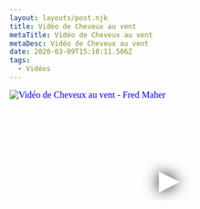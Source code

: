 ```yaml
---
layout: layouts/post.njk
title: Vidéo de Cheveux au vent
metaTitle: Vidéo de Cheveux au vent
metaDesc: Vidéo de Cheveux au vent
date: 2020-03-09T15:10:11.506Z
tags:
  - Vidéos
---
```


<iframe
  width="560"
  height="315"
  src="https://www.youtube.com/embed/Y8Wp3dafaMQ"
  srcdoc="<style>*{padding:0;margin:0;overflow:hidden}html,body{height:100%}img,span{position:absolute;width:100%;top:0;bottom:0;margin:auto}span{height:1.5em;text-align:center;font:48px/1.5 sans-serif;color:white;text-shadow:0 0 0.5em black}</style><a href=https://www.youtube.com/embed/RefQJCchzOo?autoplay=1><img src=https://img.youtube.com/vi/RefQJCchzOo/hqdefault.jpg alt='Vidéo de Cheveux au vent - Fred Maher'><span>▶</span></a>"
  frameborder="0"
  allow="accelerometer; autoplay; encrypted-media; gyroscope; picture-in-picture"
  allowfullscreen
  title="Vidéo de Cheveux au vent - Fred Maher"
></iframe>

